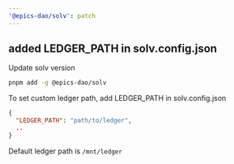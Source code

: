 ```yaml
---
'@epics-dao/solv': patch
---
```


## added LEDGER_PATH in solv.config.json

Update solv version

```bash
pnpm add -g @epics-dao/solv
```

To set custom ledger path, add LEDGER_PATH in solv.config.json

```~/solv.config.json
{
  "LEDGER_PATH": "path/to/ledger",
  ..
}
```

Default ledger path is `/mnt/ledger`
